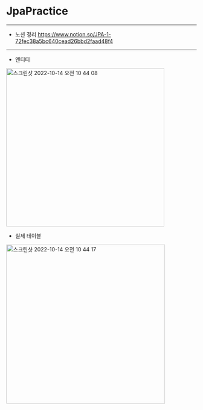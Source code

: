 # JpaPractice
----

- 노션 정리
https://www.notion.so/JPA-1-72fec38a5bc640cead26bbd2faad48f4

----


- 엔티티
<img width="418" alt="스크린샷 2022-10-14 오전 10 44 08" src="https://user-images.githubusercontent.com/100116834/195742918-cd7e6034-ccdd-44a5-92f8-710f38797710.png">

- 실제 테이블
<img width="420" alt="스크린샷 2022-10-14 오전 10 44 17" src="https://user-images.githubusercontent.com/100116834/195742935-5e60e3bf-0201-4786-8034-1b7664745a2f.png">
